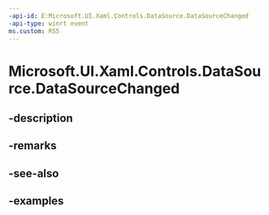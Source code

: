 ```yaml
---
-api-id: E:Microsoft.UI.Xaml.Controls.DataSource.DataSourceChanged
-api-type: winrt event
ms.custom: RS5
---
```


<!-- Event syntax.
public event TypedEventHandler DataSourceChanged<DataSource, DataSourceChangedEventArgs>
-->

# Microsoft.UI.Xaml.Controls.DataSource.DataSourceChanged

## -description

## -remarks

## -see-also

## -examples

